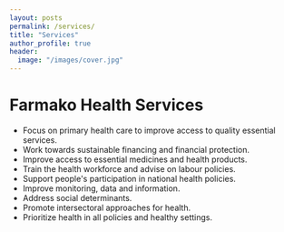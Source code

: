 ```yaml
---
layout: posts
permalink: /services/
title: "Services"
author_profile: true
header:
  image: "/images/cover.jpg"
---
```


# Farmako Health Services

+ Focus on primary health care to improve access to quality essential services.
+ Work towards sustainable financing and financial protection.
+ Improve access to essential medicines and health products.
+ Train the health workforce and advise on labour policies.
+ Support people's participation in national health policies.
+ Improve monitoring, data and information.
+ Address social determinants.
+ Promote intersectoral approaches for health.
+ Prioritize health in all policies and healthy settings.

